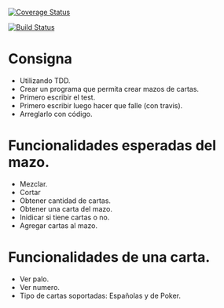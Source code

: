 [![Coverage Status](https://coveralls.io/repos/github/joseivaldi/TDD2018/badge.svg?branch=master)](https://coveralls.io/github/joseivaldi/TDD2018?branch=master)

[![Build Status](https://travis-ci.org/joseivaldi/TDD2018.svg?branch=master)](https://travis-ci.org/joseivaldi/TDD2018)

# Consigna

- Utilizando TDD.
- Crear un programa que permita crear mazos de cartas.
- Primero escribir el test.
- Primero escribir luego hacer que falle (con travis).
- Arreglarlo con código.

# Funcionalidades esperadas del mazo.

- Mezclar.
- Cortar
- Obtener cantidad de cartas.
- Obtener una carta del mazo.
- Inidicar si tiene cartas o no.
- Agregar cartas al mazo.

# Funcionalidades de una carta.

- Ver palo.
- Ver numero.
- Tipo de cartas soportadas: Españolas y de Poker.
